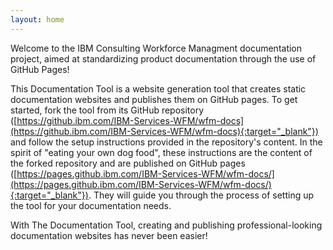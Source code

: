 ```yaml
---
layout: home
---
```


Welcome to the IBM Consulting Workforce Managment documentation project, aimed at standardizing product documentation through the use of GitHub Pages! 

This Documentation Tool is a website generation tool that creates static documentation websites and publishes them on GitHub pages. To get started, fork the tool from its GitHub repository ([https://github.ibm.com/IBM-Services-WFM/wfm-docs](https://github.ibm.com/IBM-Services-WFM/wfm-docs){:target="_blank"}) and follow the setup instructions provided in the repository's content. In the spirit of "eating your own dog food", these instructions are the content of the forked repository and are published on GitHub pages ([https://pages.github.ibm.com/IBM-Services-WFM/wfm-docs/](https://pages.github.ibm.com/IBM-Services-WFM/wfm-docs/){:target="_blank"}). They will guide you through the process of setting up the tool for your documentation needs. 

With The Documentation Tool, creating and publishing professional-looking documentation websites has never been easier!
